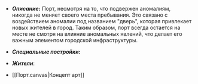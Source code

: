 - **_Описание_:**
    Порт, несмотря на то, что подвержен аномалиям, никогда не меняет своего места пребывания. Это связано с воздействием аномалии под названием "дверь", которая привлекает новых жителей в город. Таким образом, порт всегда остается на месте не смотря на влияние аномальных явлений, что делает его важным элементом городской инфраструктуры.

- **_Специальные постройки_:**
    

- _**Жители**_:
    

- [[Порт.canvas|Концепт арт]]